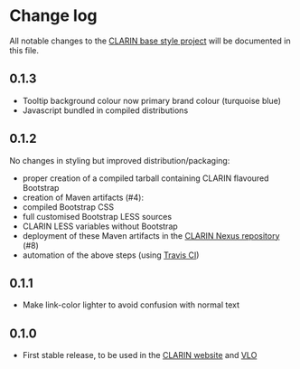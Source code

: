 # Change log

All notable changes to the [CLARIN base style project](https://github.com/clarin-eric/base_style) will be documented in this file.

## 0.1.3
- Tooltip background colour now primary brand colour (turquoise blue)
- Javascript bundled in compiled distributions

## 0.1.2
No changes in styling but improved distribution/packaging:
 - proper creation of a compiled tarball containing CLARIN flavoured Bootstrap
 - creation of Maven artifacts (#4): 
  - compiled Bootstrap CSS
  - full customised Bootstrap LESS sources
  - CLARIN LESS variables without Bootstrap
 - deployment of these Maven artifacts in the [CLARIN Nexus repository](https://nexus.clarin.eu) (#8)
 - automation of the above steps (using [Travis CI](https://travis-ci.org/clarin-eric/base_style))

## 0.1.1
- Make link-color lighter to avoid confusion with normal text

## 0.1.0
- First stable release, to be used in the [CLARIN website](https://www.clarin.eu) and [VLO](https://vlo.clarin.eu)
